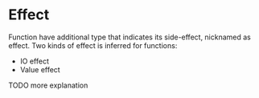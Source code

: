 # Effect

Function have additional type that indicates its side-effect, nicknamed as effect. Two kinds of effect is inferred for functions:

- IO effect
- Value effect

TODO more explanation

